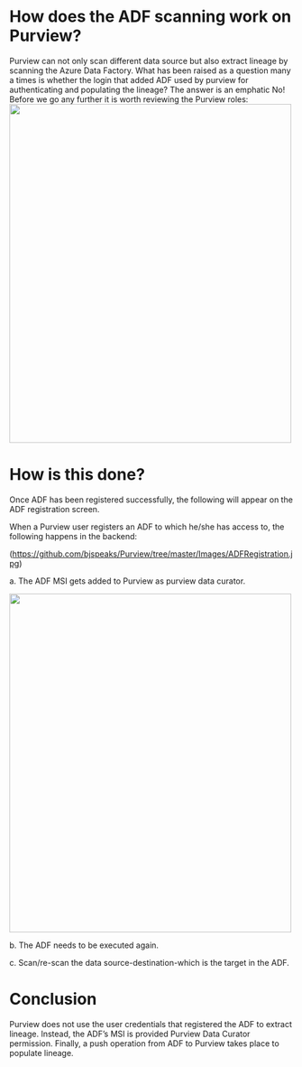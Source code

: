 # How does the ADF scanning work on Purview?

Purview can not only scan different data source but also extract lineage by scanning the Azure Data Factory. What has been raised as a question many a times is whether the login that added ADF used by purview for authenticating and populating the lineage? The answer is an emphatic No! Before we go any further it is worth reviewing the Purview roles:
 <img src= "https://github.com/bjspeaks/Purview/tree/master/Images/Permissions.jpg" width="500" height="600">
 
# How is this done?
Once ADF has been registered successfully, the following will appear on the ADF registration screen.
 

When a Purview user registers an ADF to which he/she has access to, the following happens in the backend:

(https://github.com/bjspeaks/Purview/tree/master/Images/ADFRegistration.jpg)

a.	The ADF MSI gets added to Purview as purview data curator.

 <img src= "https://github.com/bjspeaks/Purview/tree/master/Images/MSI.jpg" width="500" height="600">
 
b.	The ADF needs to be executed again.

c.	Scan/re-scan the data source-destination-which is the target in the ADF.

# Conclusion

Purview does not use the user credentials that registered the ADF to extract lineage. Instead, the ADF’s MSI is provided Purview Data Curator permission. Finally, a push operation from ADF to Purview takes place to populate lineage.
